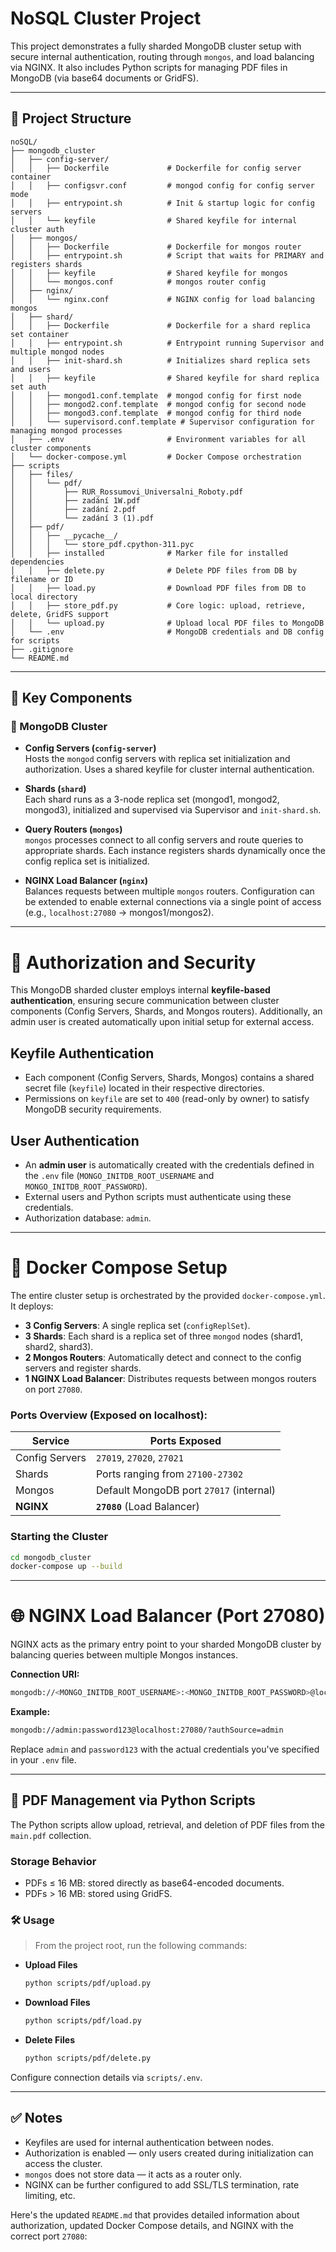 # NoSQL Cluster Project

This project demonstrates a fully sharded MongoDB cluster setup with secure internal authentication, routing through `mongos`, and load balancing via NGINX. It also includes Python scripts for managing PDF files in MongoDB (via base64 documents or GridFS).

---

## 📁 Project Structure

```
noSQL/
├── mongodb_cluster
│   ├── config-server/
│   │   ├── Dockerfile             # Dockerfile for config server container
│   │   ├── configsvr.conf         # mongod config for config server mode
│   │   ├── entrypoint.sh          # Init & startup logic for config servers
│   │   └── keyfile                # Shared keyfile for internal cluster auth
│   ├── mongos/
│   │   ├── Dockerfile             # Dockerfile for mongos router
│   │   ├── entrypoint.sh          # Script that waits for PRIMARY and registers shards
│   │   ├── keyfile                # Shared keyfile for mongos
│   │   └── mongos.conf            # mongos router config
│   ├── nginx/
│   │   └── nginx.conf             # NGINX config for load balancing mongos
│   ├── shard/
│   │   ├── Dockerfile             # Dockerfile for a shard replica set container
│   │   ├── entrypoint.sh          # Entrypoint running Supervisor and multiple mongod nodes
│   │   ├── init-shard.sh          # Initializes shard replica sets and users
│   │   ├── keyfile                # Shared keyfile for shard replica set auth
│   │   ├── mongod1.conf.template  # mongod config for first node
│   │   ├── mongod2.conf.template  # mongod config for second node
│   │   ├── mongod3.conf.template  # mongod config for third node
│   │   └── supervisord.conf.template # Supervisor configuration for managing mongod processes
│   ├── .env                       # Environment variables for all cluster components
│   └── docker-compose.yml         # Docker Compose orchestration
├── scripts
│   ├── files/
│   │   └── pdf/
│   │       ├── RUR_Rossumovi_Universalni_Roboty.pdf
│   │       ├── zadání 1W.pdf
│   │       ├── zadání 2.pdf
│   │       └── zadání 3 (1).pdf
│   ├── pdf/
│   │   ├── __pycache__/
│   │   │   └── store_pdf.cpython-311.pyc
│   │   ├── installed              # Marker file for installed dependencies
│   │   ├── delete.py              # Delete PDF files from DB by filename or ID
│   │   ├── load.py                # Download PDF files from DB to local directory
│   │   ├── store_pdf.py           # Core logic: upload, retrieve, delete, GridFS support
│   │   └── upload.py              # Upload local PDF files to MongoDB
│   └── .env                       # MongoDB credentials and DB config for scripts
├── .gitignore
└── README.md
```

---

## 🧩 Key Components

### 🔗 MongoDB Cluster

- **Config Servers (`config-server`)**  
  Hosts the `mongod` config servers with replica set initialization and authorization. Uses a shared keyfile for cluster internal authentication.

- **Shards (`shard`)**  
  Each shard runs as a 3-node replica set (mongod1, mongod2, mongod3), initialized and supervised via Supervisor and `init-shard.sh`.

- **Query Routers (`mongos`)**  
  `mongos` processes connect to all config servers and route queries to appropriate shards. Each instance registers shards dynamically once the config replica set is initialized.

- **NGINX Load Balancer (`nginx`)**  
  Balances requests between multiple `mongos` routers. Configuration can be extended to enable external connections via a single point of access (e.g., `localhost:27080` → mongos1/mongos2).

---

# 🔐 Authorization and Security

This MongoDB sharded cluster employs internal **keyfile-based authentication**, ensuring secure communication between cluster components (Config Servers, Shards, and Mongos routers). Additionally, an admin user is created automatically upon initial setup for external access.

## Keyfile Authentication

- Each component (Config Servers, Shards, Mongos) contains a shared secret file (`keyfile`) located in their respective directories.
- Permissions on `keyfile` are set to `400` (read-only by owner) to satisfy MongoDB security requirements.

## User Authentication

- An **admin user** is automatically created with the credentials defined in the `.env` file (`MONGO_INITDB_ROOT_USERNAME` and `MONGO_INITDB_ROOT_PASSWORD`).
- External users and Python scripts must authenticate using these credentials.
- Authorization database: `admin`.

---

# 🐳 Docker Compose Setup

The entire cluster setup is orchestrated by the provided `docker-compose.yml`. It deploys:

- **3 Config Servers**: A single replica set (`configReplSet`).
- **3 Shards**: Each shard is a replica set of three `mongod` nodes (shard1, shard2, shard3).
- **2 Mongos Routers**: Automatically detect and connect to the config servers and register shards.
- **1 NGINX Load Balancer**: Distributes requests between mongos routers on port `27080`.

### Ports Overview (Exposed on localhost):

| Service        | Ports Exposed                   |
|----------------|---------------------------------|
| Config Servers | `27019`, `27020`, `27021`       |
| Shards         | Ports ranging from `27100-27302`|
| Mongos         | Default MongoDB port `27017` (internal) |
| **NGINX**      | **`27080`** (Load Balancer)     |

### Starting the Cluster

```bash
cd mongodb_cluster
docker-compose up --build
```

---

# 🌐 NGINX Load Balancer (Port 27080)

NGINX acts as the primary entry point to your sharded MongoDB cluster by balancing queries between multiple Mongos instances. 

**Connection URI:**

```bash
mongodb://<MONGO_INITDB_ROOT_USERNAME>:<MONGO_INITDB_ROOT_PASSWORD>@localhost:27080/?authSource=admin
```

**Example:**  
```bash
mongodb://admin:password123@localhost:27080/?authSource=admin
```

Replace `admin` and `password123` with the actual credentials you've specified in your `.env` file.

---

## 🐍 PDF Management via Python Scripts

The Python scripts allow upload, retrieval, and deletion of PDF files from the `main.pdf` collection.

### Storage Behavior
- PDFs ≤ 16 MB: stored directly as base64-encoded documents.
- PDFs > 16 MB: stored using GridFS.

### 🛠 Usage

> From the project root, run the following commands:

- **Upload Files**
  ```bash
  python scripts/pdf/upload.py
  ```

- **Download Files**
  ```bash
  python scripts/pdf/load.py
  ```

- **Delete Files**
  ```bash
  python scripts/pdf/delete.py
  ```

Configure connection details via `scripts/.env`.

---

## ✅ Notes

- Keyfiles are used for internal authentication between nodes.
- Authorization is enabled — only users created during initialization can access the cluster.
- `mongos` does not store data — it acts as a router only.
- NGINX can be further configured to add SSL/TLS termination, rate limiting, etc.

Here's the updated `README.md` that provides detailed information about authorization, updated Docker Compose details, and NGINX with the correct port `27080`:

